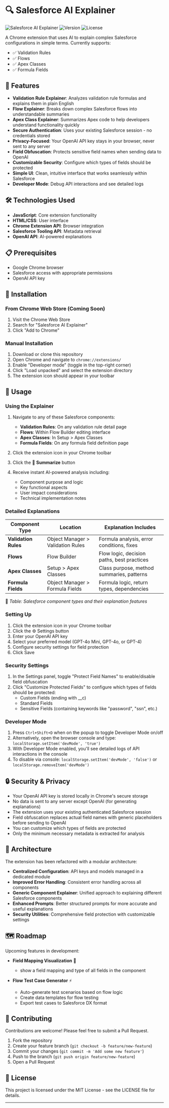 # 🔍 Salesforce AI Explainer

![Salesforce AI Explainer](https://img.shields.io/badge/Salesforce-AI%20Explainer-blue)
![Version](https://img.shields.io/badge/version-1.2-green)
![License](https://img.shields.io/badge/license-MIT-orange)

A Chrome extension that uses AI to explain complex Salesforce configurations in simple terms. Currently supports:
- ✅ Validation Rules
- ✅ Flows 
- ✅ Apex Classes
- ✅ Formula Fields

## 🌟 Features

- **Validation Rule Explainer**: Analyzes validation rule formulas and explains them in plain English
- **Flow Explainer**: Breaks down complex Salesforce flows into understandable summaries
- **Apex Class Explainer**: Summarizes Apex code to help developers understand functionality quickly
- **Secure Authentication**: Uses your existing Salesforce session - no credentials stored
- **Privacy-Focused**: Your OpenAI API key stays in your browser, never sent to any server
- **Field Obfuscation**: Protects sensitive field names when sending data to OpenAI
- **Customizable Security**: Configure which types of fields should be protected
- **Simple UI**: Clean, intuitive interface that works seamlessly within Salesforce
- **Developer Mode**: Debug API interactions and see detailed logs

## 🛠️ Technologies Used

- **JavaScript**: Core extension functionality
- **HTML/CSS**: User interface
- **Chrome Extension API**: Browser integration
- **Salesforce Tooling API**: Metadata retrieval
- **OpenAI API**: AI-powered explanations

## 📋 Prerequisites

- Google Chrome browser
- Salesforce access with appropriate permissions
- OpenAI API key

## 🔧 Installation

### From Chrome Web Store (Coming Soon)
1. Visit the Chrome Web Store
2. Search for "Salesforce AI Explainer"
3. Click "Add to Chrome"

### Manual Installation
1. Download or clone this repository
2. Open Chrome and navigate to `chrome://extensions/`
3. Enable "Developer mode" (toggle in the top-right corner)
4. Click "Load unpacked" and select the extension directory
5. The extension icon should appear in your toolbar

## 🚀 Usage

### Using the Explainer
1. Navigate to any of these Salesforce components:
   - **Validation Rules**: On any validation rule detail page
   - **Flows**: Within Flow Builder editing interface
   - **Apex Classes**: In Setup > Apex Classes
   - **Formula Fields**: On any formula field definition page

2. Click the extension icon in your Chrome toolbar
3. Click the 🤖 **Summarize** button
4. Receive instant AI-powered analysis including:
   - Component purpose and logic
   - Key functional aspects
   - User impact considerations
   - Technical implementation notes

### Detailed Explanations
| Component Type       | Location                          | Explanation Includes                      |
|----------------------|-----------------------------------|-------------------------------------------|
| **Validation Rules** | Object Manager > Validation Rules | Formula analysis, error conditions, fixes |
| **Flows**            | Flow Builder                     | Flow logic, decision paths, best practices |
| **Apex Classes**     | Setup > Apex Classes             | Class purpose, method summaries, patterns |
| **Formula Fields**   | Object Manager > Formula Fields | Formula logic, return types, dependencies |

🔼 *Table: Salesforce component types and their explanation features*

### Setting Up
1. Click the extension icon in your Chrome toolbar
2. Click the ⚙️ Settings button
3. Enter your OpenAI API key
4. Select your preferred model (GPT-4o Mini, GPT-4o, or GPT-4)
5. Configure security settings for field protection
6. Click Save

### Security Settings
1. In the Settings panel, toggle "Protect Field Names" to enable/disable field obfuscation
2. Click "Customize Protected Fields" to configure which types of fields should be protected:
   - Custom Fields (ending with __c)
   - Standard Fields
   - Sensitive Fields (containing keywords like "password", "ssn", etc.)

### Developer Mode
1. Press `Ctrl+Shift+D` when on the popup to toggle Developer Mode on/off
2. Alternatively, open the browser console and type: `localStorage.setItem('devMode', 'true')`
3. With Developer Mode enabled, you'll see detailed logs of API interactions in the console
4. To disable via console: `localStorage.setItem('devMode', 'false')` or `localStorage.removeItem('devMode')`

## 🔒 Security & Privacy

- Your OpenAI API key is stored locally in Chrome's secure storage
- No data is sent to any server except OpenAI (for generating explanations)
- The extension uses your existing authenticated Salesforce session
- Field obfuscation replaces actual field names with generic placeholders before sending to OpenAI
- You can customize which types of fields are protected
- Only the minimum necessary metadata is extracted for analysis

## 🧩 Architecture

The extension has been refactored with a modular architecture:
- **Centralized Configuration**: API keys and models managed in a dedicated module
- **Improved Error Handling**: Consistent error handling across all components
- **Generic Component Explainer**: Unified approach to explaining different Salesforce components
- **Enhanced Prompts**: Better structured prompts for more accurate and useful explanations
- **Security Utilities**: Comprehensive field protection with customizable settings

## 🗺️ Roadmap

Upcoming features in development:

- **Field Mapping Visualization** 🔄  
  - show a field mapping and type of all fields in the component

- **Flow Test Case Generator** ⚡  
  - Auto-generate test scenarios based on flow logic
  - Create data templates for flow testing
  - Export test cases to Salesforce DX format

## 🤝 Contributing

Contributions are welcome! Please feel free to submit a Pull Request.

1. Fork the repository
2. Create your feature branch (`git checkout -b feature/new-feature`)
3. Commit your changes (`git commit -m 'Add some new feature'`)
4. Push to the branch (`git push origin feature/new-feature`)
5. Open a Pull Request

## 📄 License

This project is licensed under the MIT License - see the LICENSE file for details.

---
